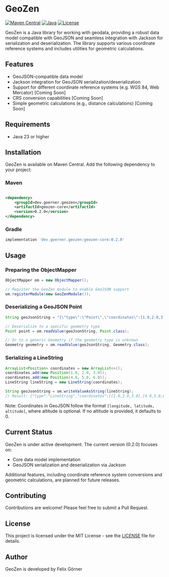 # GeoZen

[![Maven Central](https://img.shields.io/maven-central/v/dev.goerner.geozen/geozen-core)](https://central.sonatype.com/artifact/dev.goerner.geozen/geozen-core)
[![Java](https://img.shields.io/badge/Java-23%2B-blue)](https://www.oracle.com/java/technologies/javase/jdk23-archive-downloads.html)
[![License](https://img.shields.io/badge/License-MIT-green.svg)](LICENSE)

GeoZen is a Java library for working with geodata, providing a robust data model compatible with GeoJSON and seamless
integration with Jackson for serialization and deserialization. The library supports various coordinate reference
systems and includes utilities for geometric calculations.

## Features

- GeoJSON-compatible data model
- Jackson integration for GeoJSON serialization/deserialization
- Support for different coordinate reference systems (e.g. WGS 84, Web Mercator) [Coming Soon]
- CRS conversion capabilities [Coming Soon]
- Simple geometric calculations (e.g., distance calculations) [Coming Soon]

## Requirements

- Java 23 or higher

## Installation

GeoZen is available on Maven Central. Add the following dependency to your project:

### Maven

```xml

<dependency>
	<groupId>dev.goerner.geozen</groupId>
	<artifactId>geozen-core</artifactId>
	<version>0.2.0</version>
</dependency>
```

### Gradle

```groovy
implementation 'dev.goerner.geozen:geozen-core:0.2.0'
```

## Usage

### Preparing the ObjectMapper

```java
ObjectMapper om = new ObjectMapper();

// Register the GeoZen module to enable GeoJSON support
om.registerModule(new GeoZenModule());
```

### Deserializing a GeoJSON Point

```java
String geoJsonString = "{\"type\":\"Point\",\"coordinates\":[1.0,2.0,3.0]}";

// Deserialize to a specific geometry type
Point point = om.readValue(geoJsonString, Point.class);

// Or to a generic Geometry if the geometry type is unknown
Geometry geometry = om.readValue(geoJsonString, Geometry.class);
```

### Serializing a LineString

```java
ArrayList<Position> coordinates = new ArrayList<>();
coordinates.add(new Position(1.0, 2.0, 3.0));
coordinates.add(new Position(4.0, 5.0, 6.0));
LineString lineString = new LineString(coordinates);

String geoJsonString = om.writeValueAsString(lineString);
// Result: {"type":"LineString","coordinates":[[1.0,2.0,3.0],[4.0,5.0,6.0]]}
```

Note: Coordinates in GeoJSON follow the format `[longitude, latitude, altitude]`, where altitude is optional. If no
altitude is provided, it defaults to 0.

## Current Status

GeoZen is under active development. The current version (0.2.0) focuses on:

- Core data model implementation
- GeoJSON serialization and deserialization via Jackson

Additional features, including coordinate reference system conversions and geometric calculations, are planned for
future releases.

## Contributing

Contributions are welcome! Please feel free to submit a Pull Request.

## License

This project is licensed under the MIT License - see the [LICENSE](LICENSE) file for details.

## Author

GeoZen is developed by Felix Görner
